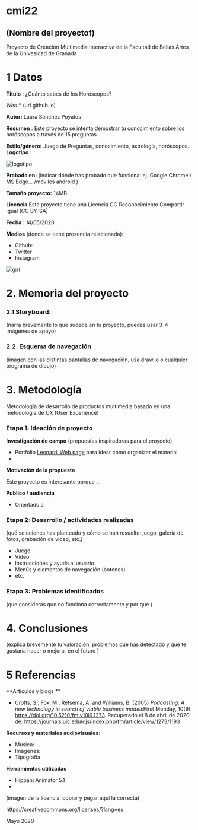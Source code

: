 # cmi22

## (Nombre del proyectof)

Proyecto de Creación Multimedia Interactiva de la  Facultad de Bellas Artes de la Univesidad de Granada


# 1 Datos 

**Titulo** :  ¿Cuánto sabes de los Horóscopos?

*Web:**   (url github.io)

**Autor:** Laura Sánchez Poyatos

**Resumen** : Este proyecto se intenta demostrar tu conocimiento sobre los horóscopos a través de 15 preguntas.

**Estilo/género:**  Juego de Preguntas, conocimiento, astrología, horóscopos...
**Logotipo** : 



![logotipo](https://user-images.githubusercontent.com/106830381/172795459-4ef3a27b-3222-4334-b479-e0a3f76a735e.jpg)

**Probado en:**   (indicar dónde has probado que funciona: ej. Google Chrome / MS Edge... /móviles android )

**Tamaño proyecto:** 14MB 

**Licencia** Este proyecto tiene una Licencia CC Reconocimiento Compartir igual (CC BY-SA)

**Fecha** : 14/05/2020

**Medios** (donde se tiene presencia relacionada):

- Github:
- Twitter
- Instagram


![girl](https://github.com/mgea/cmi20/blob/master/WalkingGirl_front01.png)

# 2. Memoria del proyecto 

### 2.1 Storyboard: 



(narra brevemente lo que sucede en tu proyecto, puedes usar 3-4 imágenes de apoyo)



### 2.2. Esquema de navegación 



(imagen con las distintas pantallas de navegación, usa draw.io o cualquier programa de dibujo)







# 3. Metodología

Metodología de desarrollo de productos multimedia basado en una metodología de UX (User Experience)



### Etapa 1: Ideación de proyecto

**Investigación de campo** (propuestas inspiradoras para el proyecto)

- Portfolio [Leonardi Web page](http://www.rleonardi.com/interactive-resume/) para idear cómo organizar el material
- 



**Motivación de la propuesta** 

Este  proyecto es interesante porque ... 



**Publico / audiencia**

- Orientado a 





### Etapa 2: Desarrollo / actividades realizadas

(qué soluciones has planteado y cómo se han resuelto: juego, galería de fotos, grabación de video, etc.)

- Juego. 
- Video 
- Instrucciones y ayuda al usuario 
- Menús y elementos de navegación (botones)
- etc.



### Etapa 3: Problemas identificados

(que consideras que no  funciona correctamente y por qué )



# 4. Conclusiones 

(explica brevemente tu valoración, problemas que has detectado y que te gustaría hacer o mejorar en el futuro )







# 5 Referencias 

**Artículos y blogs ** 

- Crofts, S., Fox, M., Retsema, A. and Williams, B. (2005) *Podcasting: A new technology in search of viable business models*First Monday, 10(9). https://doi.org/10.5210/fm.v10i9.1273. Recuperado el 8 de abril de 2020 de: https://journals.uic.edu/ojs/index.php/fm/article/view/1273/1193

**Recursos y materiales audiovisuales:**

* Musica:  
* Imágenes:  
* Tipografía

**Herramientas utilizadas**

- Hippani Animator 5.1
- 



(imagen de la licencia, copiar y pegar aquí la correcta)

https://creativecommons.org/licenses/?lang=es

Mayo 2020
